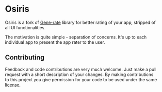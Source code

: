 Osiris
==========

Osiris is a fork of [Gene-rate](https://github.com/Pixplicity/gene-rate) library for better rating of your app, stripped of all UI functionalities. 

The motivation is quite simple - separation of concerns. It's up to each individual app to present the app rater to the user.

## Contributing

Feedback and code contributions are very much welcome. Just make a pull request with a short description of your changes. By making contributions to this project you give permission for your code to be used under the same [license](Licence).

